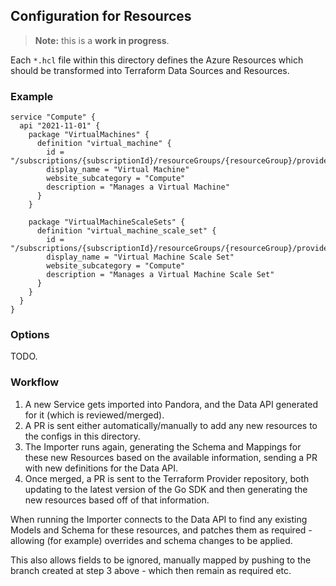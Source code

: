 ## Configuration for Resources

> **Note:** this is a **work in progress**.

Each `*.hcl` file within this directory defines the Azure Resources which should be transformed into Terraform Data Sources and Resources.

### Example

```hcl
service "Compute" {
  api "2021-11-01" {
    package "VirtualMachines" {
      definition "virtual_machine" {
        id = "/subscriptions/{subscriptionId}/resourceGroups/{resourceGroup}/providers/Microsoft.Compute/virtualMachines/{virtualMachineName}"
        display_name = "Virtual Machine"
        website_subcategory = "Compute"
        description = "Manages a Virtual Machine"
      }
    }

    package "VirtualMachineScaleSets" {
      definition "virtual_machine_scale_set" {
        id = "/subscriptions/{subscriptionId}/resourceGroups/{resourceGroup}/providers/Microsoft.Compute/virtualMachinesScaleSets/{virtualMachineScaleSetName}"
        display_name = "Virtual Machine Scale Set"
        website_subcategory = "Compute"
        description = "Manages a Virtual Machine Scale Set"
      }
    }
  }
}
```

### Options

TODO.

### Workflow

1. A new Service gets imported into Pandora, and the Data API generated for it (which is reviewed/merged).
2. A PR is sent either automatically/manually to add any new resources to the configs in this directory.
3. The Importer runs again, generating the Schema and Mappings for these new Resources based on the available information, sending a PR with new definitions for the Data API.
4. Once merged, a PR is sent to the Terraform Provider repository, both updating to the latest version of the Go SDK and then generating the new resources based off of that information.

When running the Importer connects to the Data API to find any existing Models and Schema for these resources, and patches them as required - allowing (for example) overrides and schema changes to be applied.

This also allows fields to be ignored, manually mapped by pushing to the branch created at step 3 above - which then remain as required etc.
